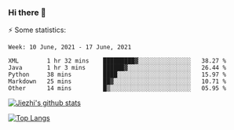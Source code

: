 ### Hi there 👋

⚡ Some statistics:

<!--START_SECTION:waka-->
```text
Week: 10 June, 2021 - 17 June, 2021

XML        1 hr 32 mins    █████████▓░░░░░░░░░░░░░░░   38.27 % 
Java       1 hr 3 mins     ██████▓░░░░░░░░░░░░░░░░░░   26.44 % 
Python     38 mins         ████░░░░░░░░░░░░░░░░░░░░░   15.97 % 
Markdown   25 mins         ██▓░░░░░░░░░░░░░░░░░░░░░░   10.71 % 
Other      14 mins         █▒░░░░░░░░░░░░░░░░░░░░░░░   05.95 % 
```
<!--END_SECTION:waka-->

[![Jiezhi's github stats](https://github-readme-stats.vercel.app/api?username=Jiezhi&show_icons=true)](https://github.com/Jiezhi/github-readme-stats)

[![Top Langs](https://github-readme-stats.vercel.app/api/top-langs/?username=Jiezhi&hide=javascript,html)](https://github.com/Jiezhi/github-readme-stats)
<!--
**Jiezhi/Jiezhi** is a ✨ _special_ ✨ repository because its `README.md` (this file) appears on your GitHub profile.

Here are some ideas to get you started:

- 🔭 I’m currently working on ...
- 🌱 I’m currently learning ...
- 👯 I’m looking to collaborate on ...
- 🤔 I’m looking for help with ...
- 💬 Ask me about ...
- 📫 How to reach me: ...
- 😄 Pronouns: ...
- ⚡ Fun fact: ...
-->

